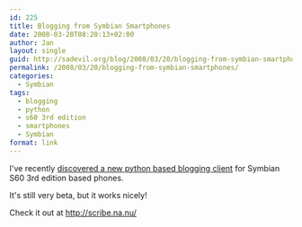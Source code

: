 ```yaml
---
id: 225
title: Blogging from Symbian Smartphones
date: 2008-03-20T08:20:13+02:00
author: Jan
layout: single
guid: http://sadevil.org/blog/2008/03/20/blogging-from-symbian-smartphones/
permalink: /2008/03/20/blogging-from-symbian-smartphones/
categories:
  - Symbian
tags:
  - blogging
  - python
  - s60 3rd edition
  - smartphones
  - Symbian
format: link
---
```

I've recently <a href="http://www.smstextnews.com/2008/03/the_fastest_symbian_developer_on_the_planet_and_my_wordpress_client.html" target="_blank">discovered a new python based blogging client</a> for Symbian S60 3rd edition based phones. 

It's still very beta, but it works nicely! 

Check it out at <a href="http://scribe.na.nu/" target="_blank">http://scribe.na.nu/</a>